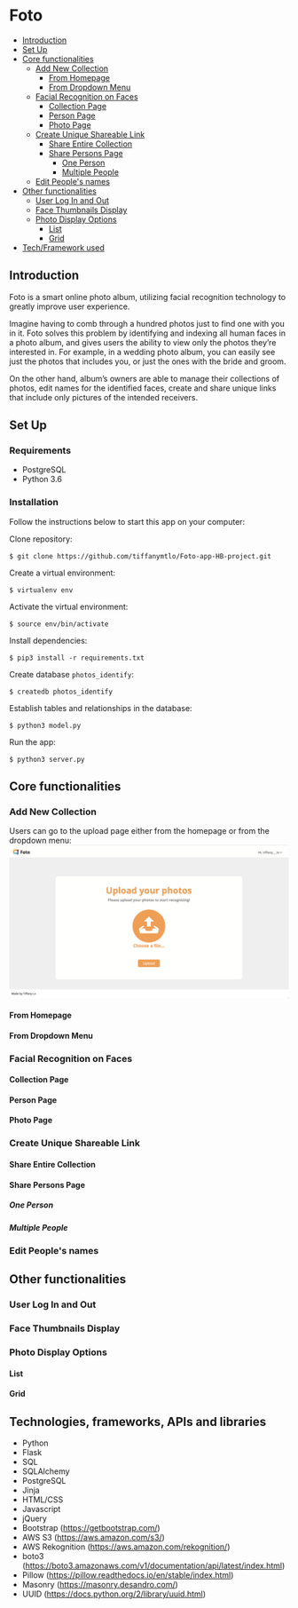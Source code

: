 # Foto

- [Introduction](#introduction)
- [Set Up](#set-up)
- [Core functionalities](#core-functionalities)
    - [Add New Collection](#Add-new-collection)
        - [From Homepage](#from-homepage)
        - [From Dropdown Menu](#from-dropdown-menu)
    - [Facial Recognition on Faces](#facial-recognition-on-faces)
        - [Collection Page](#collection-page)
        - [Person Page](#person-page)
        - [Photo Page](#photo-page)
    - [Create Unique Shareable Link](#create-unique-shareable-link)
        - [Share Entire Collection](#share-entire-collection)
        - [Share Persons Page](#share-persons-page)
            - [One Person](#one-person)
            - [Multiple People](#multiple-people)
    - [Edit People's names](#edit-peoples-names)
- [Other functionalities](#other-functionalities)
    - [User Log In and Out](#user-log-in-and-out)
    - [Face Thumbnails Display](#face-thumbnails-display)
    - [Photo Display Options](#photo-display-options)
        - [List](#list)
        - [Grid](#grid)
- [Tech/Framework used](#technologies-frameworks-apis-and-libraries)


## Introduction

Foto is a smart online photo album, utilizing facial recognition technology to greatly improve user experience.

Imagine having to comb through a hundred photos just to find one with you in it. Foto solves this problem by identifying and indexing all human faces in a photo album, and gives users the ability to view only the photos they’re interested in. For example, in a wedding photo album, you can easily see just the photos that includes you, or just the ones with the bride and groom.

On the other hand, album’s owners are able to manage their collections of photos, edit names for the identified faces, create and share unique links that include only pictures of the intended receivers.

## Set Up

### Requirements
- PostgreSQL
- Python 3.6

### Installation
Follow the instructions below to start this app on your computer:

Clone repository:
```
$ git clone https://github.com/tiffanymtlo/Foto-app-HB-project.git
```

Create a virtual environment:
```
$ virtualenv env
```

Activate the virtual environment:
```
$ source env/bin/activate
```

Install dependencies:
```
$ pip3 install -r requirements.txt
```

Create database `photos_identify`:
```
$ createdb photos_identify
```

Establish tables and relationships in the database:
```
$ python3 model.py
```

Run the app:
```
$ python3 server.py
```

## Core functionalities

### Add New Collection
Users can go to the upload page either from the homepage or from the dropdown menu:
![alt text](https://github.com/tiffanymtlo/Foto-app-HB-project/blob/master/screenshots-for-README/upload_page.png "Upload Page") 
#### From Homepage

#### From Dropdown Menu

### Facial Recognition on Faces
#### Collection Page
#### Person Page
#### Photo Page

### Create Unique Shareable Link
#### Share Entire Collection
#### Share Persons Page
##### One Person
##### Multiple People

### Edit People's names



## Other functionalities

### User Log In and Out
### Face Thumbnails Display
### Photo Display Options
#### List
#### Grid



## Technologies, frameworks, APIs and libraries
- Python
- Flask
- SQL
- SQLAlchemy
- PostgreSQL
- Jinja
- HTML/CSS
- Javascript
- jQuery
- Bootstrap (https://getbootstrap.com/)
- AWS S3 (https://aws.amazon.com/s3/)
- AWS Rekognition (https://aws.amazon.com/rekognition/)
- boto3 (https://boto3.amazonaws.com/v1/documentation/api/latest/index.html)
- Pillow (https://pillow.readthedocs.io/en/stable/index.html)
- Masonry (https://masonry.desandro.com/)
- UUID (https://docs.python.org/2/library/uuid.html)
